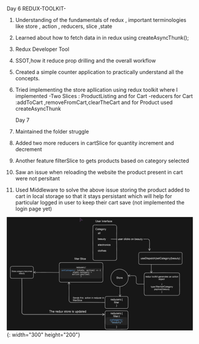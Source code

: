Day 6
REDUX-TOOLKIT-

1. Understanding of the fundamentals of redux , important terminologies like store , action , reducers, slice ,state
2. Learned about how to fetch data in in redux using createAsyncThunk();
3. Redux Developer Tool
4. SSOT,how it reduce prop drilling and the overall workflow
5. Created a simple counter application to practically understand all the concepts.
6. Tried implementing the store apllication using redux toolkit where I implemented
   -Two Slices : ProductListing and for Cart
   -reducers for Cart :addToCart ,removeFromCart,clearTheCart and for Product used createAsyncThunk

   
   Day 7

7. Maintained the folder struggle
8. Added two more reducers in cartSlice for quantity increment and decrement
9. Another feature filterSlice to gets products based on category selected
10. Saw an issue when reloading the website the product present in cart were not persitant
11. Used Middleware to solve the above issue storing the product added to cart in local storage so that it stays persistant which will help for particular logged in user to keep their cart save (not implemented the login page yet)

 ![My Image](/Day%206/react-redux-store/public/images/FlowDiagram-FilterSlice.png){: width="300" height="200"}
